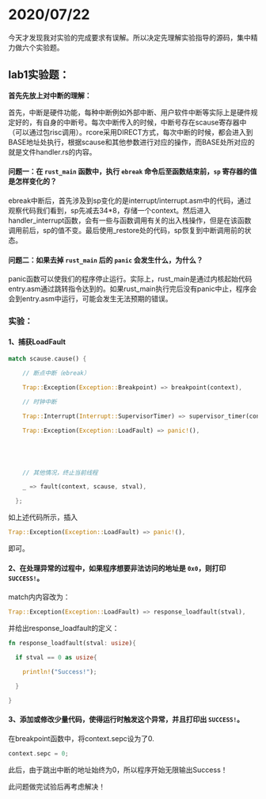 # 2020/07/22

今天才发现我对实验的完成要求有误解。所以决定先理解实验指导的源码，集中精力做六个实验题。



## lab1实验题：

**首先先放上对中断的理解：**

首先，中断是硬件功能，每种中断例如外部中断、用户软件中断等实际上是硬件规定好的，有自身的中断号。每次中断传入的时候，中断号存在scause寄存器中（可以通过包risc调用）。rcore采用DIRECT方式，每次中断的时候，都会进入到BASE地址处执行，根据scause和其他参数进行对应的操作，而BASE处所对应的就是文件handler.rs的内容。

#### 问题一：在 `rust_main` 函数中，执行 `ebreak` 命令后至函数结束前，`sp` 寄存器的值是怎样变化的？

ebreak中断后，首先涉及到sp变化的是interrupt/interrupt.asm中的代码，通过观察代码我们看到，sp先减去34*8，存储一个context。然后进入handler_interrupt函数，会有一些与函数调用有关的出入栈操作，但是在该函数调用前后，sp的值不变。最后使用_restore处的代码，sp恢复到中断调用前的状态。

#### 问题二：如果去掉 `rust_main` 后的 `panic` 会发生什么，为什么？

panic函数可以使我们的程序停止运行。实际上，rust_main是通过内核起始代码entry.asm通过跳转指令达到的。如果rust_main执行完后没有panic中止，程序会会到entry.asm中运行，可能会发生无法预期的错误。

### 实验：

#### 1、捕获LoadFault

```rust
match scause.cause() {

​    // 断点中断（ebreak）

​    Trap::Exception(Exception::Breakpoint) => breakpoint(context),

​    // 时钟中断

​    Trap::Interrupt(Interrupt::SupervisorTimer) => supervisor_timer(context),

​    Trap::Exception(Exception::LoadFault) => panic!(),





​    // 其他情况，终止当前线程

​    _ => fault(context, scause, stval),

  };


```

如上述代码所示，插入

```rust
Trap::Exception(Exception::LoadFault) => panic!(),
```

即可。

#### 2、在处理异常的过程中，如果程序想要非法访问的地址是 `0x0`，则打印 `SUCCESS!`。

match内内容改为：

```rust
Trap::Exception(Exception::LoadFault) => response_loadfault(stval),
```

并给出response_loadfault的定义：

```rust
fn response_loadfault(stval: usize){

  if stval == 0 as usize{

​    println!("Success!");

  }

}


```

#### 3、添加或修改少量代码，使得运行时触发这个异常，并且打印出 `SUCCESS!`。

在breakpoint函数中，将context.sepc设为了0.

```rust
context.sepc = 0;
```

此后，由于跳出中断的地址始终为0，所以程序开始无限输出Success！

此问题做完试验后再考虑解决！